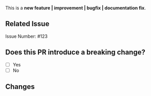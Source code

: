 <!-- Choose one of the following: -->
This is a **new feature | improvement | bugfix | documentation fix**.

## Related Issue

Issue Number: #123

## Does this PR introduce a breaking change?

- [ ] Yes <!-- If yes, please describe the impact on existing applications below. -->
- [ ] No

## Changes

<!-- Describe improvements, new behavior, drawbacks?  -->
